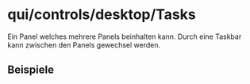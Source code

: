 # qui/controls/desktop/Tasks

Ein Panel welches mehrere Panels beinhalten kann.
Durch eine Taskbar kann zwischen den Panels gewechsel werden.

## Beispiele

